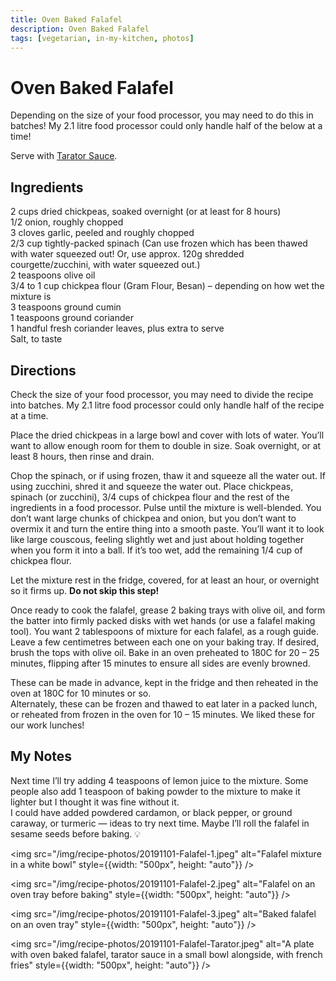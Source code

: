 ```yaml
---
title: Oven Baked Falafel
description: Oven Baked Falafel
tags: [vegetarian, in-my-kitchen, photos]
---
```


# Oven Baked Falafel

Depending on the size of your food processor, you may need to do this in batches! My 2.1 litre food processor could only handle half of the below at a time!

Serve with [Tarator Sauce](/docs/sauce-gravy/tarator-sauce.md).

## Ingredients
2 cups dried chickpeas, soaked overnight (or at least for 8 hours)  
1/2 onion, roughly chopped  
3 cloves garlic, peeled and roughly chopped  
2/3 cup tightly-packed spinach (Can use frozen which has been thawed with water squeezed out! Or, use approx. 120g shredded courgette/zucchini, with water squeezed out.)  
2 teaspoons olive oil  
3/4 to 1 cup chickpea flour (Gram Flour, Besan) – depending on how wet the mixture is  
3 teaspoons ground cumin  
1 teaspoons ground coriander  
1 handful fresh coriander leaves, plus extra to serve  
Salt, to taste

## Directions
Check the size of your food processor, you may need to divide the recipe into batches. My 2.1 litre food processor could only handle half of the recipe at a time.

Place the dried chickpeas in a large bowl and cover with lots of water. You’ll want to allow enough room for them to double in size. Soak overnight, or at least 8 hours, then rinse and drain.

Chop the spinach, or if using frozen, thaw it and squeeze all the water out. If using zucchini, shred it and squeeze the water out. Place chickpeas, spinach (or zucchini), 3/4 cups of chickpea flour and the rest of the ingredients in a food processor. Pulse until the mixture is well-blended. You don’t want large chunks of chickpea and onion, but you don’t want to overmix it and turn the entire thing into a smooth paste. You’ll want it to look like large couscous, feeling slightly wet and just about holding together when you form it into a ball. If it’s too wet, add the remaining 1/4 cup of chickpea flour.

Let the mixture rest in the fridge, covered, for at least an hour, or overnight so it firms up. **Do not skip this step!**

Once ready to cook the falafel, grease 2 baking trays with olive oil, and form the batter into firmly packed disks with wet hands (or use a falafel making tool). You want 2 tablespoons of mixture for each falafel, as a rough guide. Leave a few centimetres between each one on your baking tray. If desired, brush the tops with olive oil. Bake in an oven preheated to 180C for 20 – 25 minutes, flipping after 15 minutes to ensure all sides are evenly browned.

These can be made in advance, kept in the fridge and then reheated in the oven at 180C for 10 minutes or so.  
Alternately, these can be frozen and thawed to eat later in a packed lunch, or reheated from frozen in the oven for 10 – 15 minutes. We liked these for our work lunches!

## My Notes
Next time I’ll try adding 4 teaspoons of lemon juice to the mixture. Some people also add 1 teaspoon of baking powder to the mixture to make it lighter but I thought it was fine without it.  
I could have added powdered cardamon, or black pepper, or ground caraway, or turmeric — ideas to try next time. Maybe I’ll roll the falafel in sesame seeds before baking. 💡

<img src="/img/recipe-photos/20191101-Falafel-1.jpeg" alt="Falafel mixture in a white bowl" style={{width: "500px", height: "auto"}} />

<img src="/img/recipe-photos/20191101-Falafel-2.jpeg" alt="Falafel on an oven tray before baking" style={{width: "500px", height: "auto"}} />

<img src="/img/recipe-photos/20191101-Falafel-3.jpeg" alt="Baked falafel on an oven tray" style={{width: "500px", height: "auto"}} />

<img src="/img/recipe-photos/20191101-Falafel-Tarator.jpeg" alt="A plate with oven baked falafel, tarator sauce in a small bowl alongside, with french fries" style={{width: "500px", height: "auto"}} />
